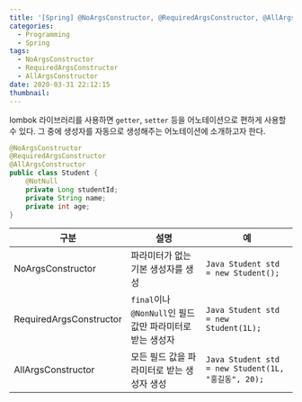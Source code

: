 ```yaml
---
title: '[Spring] @NoArgsConstructor, @RequiredArgsConstructor, @AllArgsConstructor'
categories:
  - Programming
  - Spring
tags:
  - NoArgsConstructor
  - RequiredArgsConstructor
  - AllArgsConstructor
date: 2020-03-31 22:12:15
thumbnail:
---
```

lombok 라이브러리를 사용하면 <code>getter</code>, <code>setter</code> 등을 어노테이션으로 편하게 사용할 수 있다. 그 중에 생성자를 자동으로 생성해주는 어노테이션에 소개하고자 한다.

```java
@NoArgsConstructor
@RequiredArgsConstructor
@AllArgsConstructor
public class Student {
    @NotNull
    private Long studentId;
    private String name;
    private int age;
}
```

|구분|설명|예|
|------|---|---|
|NoArgsConstructor|파라미터가 없는 기본 생성자를 생성|```Java Student std = new Student();```|
|RequiredArgsConstructor|<code>final</code>이나 <code>@NonNull</code>인 필드 값만 파라미터로 받는 생성자|```Java Student std = new Student(1L);```|
|AllArgsConstructor|모든 필드 값을 파라미터로 받는 생성자 생성|```Java Student std = new Student(1L, "홍길동", 20);```|
